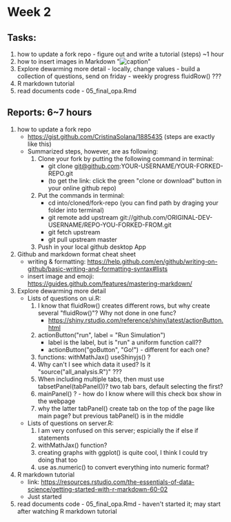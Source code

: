 # Week 2 

## Tasks:
1. how to update a fork repo - figure out and write a tutorial (steps) ~1 hour
2. how to insert images in Markdown "![caption]()"
3. Explore dewarming more detail - locally, change values - build a collection of questions, send on friday - weekly progress    fluidRow() ???
4. R markdown tutorial
5. read documents code - 05_final_opa.Rmd


## Reports: 6~7 hours
1. how to update a fork repo
   - https://gist.github.com/CristinaSolana/1885435 (steps are exactly like this)
   - Summarized steps, however, are as following:
     1. Clone your fork by putting the following command in terminal: 
        - git clone git@github.com:YOUR-USERNAME/YOUR-FORKED-REPO.git
        - (to get the link: click the green "clone or download" button in your online github repo)
     2. Put the commands in terminal: 
        - cd into/cloned/fork-repo (you can find path by draging your folder into terminal)
        - git remote add upstream git://github.com/ORIGINAL-DEV-USERNAME/REPO-YOU-FORKED-FROM.git
        - git fetch upstream
        - git pull upstream master
     3. Push in your local github desktop App
2. Github and markdown format cheat sheet
   - writing & formatting: https://help.github.com/en/github/writing-on-github/basic-writing-and-formatting-syntax#lists
   - insert image and emoji: https://guides.github.com/features/mastering-markdown/
3. Explore dewarming more detail
   - Lists of questions on ui.R:
     1. I know that fluidRow() creates different rows, but why create several "fluidRow()"? Why not done in one func?
        - https://shiny.rstudio.com/reference/shiny/latest/actionButton.html
     2. actionButton("run", label = "Run Simulation")
        - label is the label, but is "run" a uniform function call?? 
        - actionButton("goButton", "Go!") - different for each one?
     3. functions: withMathJax() useShinyjs() ?
     4. Why can't I see which data it used? Is it "source("all_analysis.R")" ???
     5. When including multiple tabs, then must use tabsetPanel(tabPanel())? two tab bars, default selecting the first?
     6. mainPanel() ? - how do I know where will this check box show in the webpage
     7. why the latter tabPanel() create tab on the top of the page like main page? but previous tabPanel() is in the middle
   - Lists of questions on server.R:
     1. I am very confused on this server; espicially the if else if statements
     2. withMathJax() function?
     3. creating graphs with ggplot() is quite cool, I think I could try doing that too
     4. use as.numeric() to convert everything into numeric format?
4. R markdown tutorial
   - link: https://resources.rstudio.com/the-essentials-of-data-science/getting-started-with-r-markdown-60-02
   - Just started
5. read documents code - 05_final_opa.Rmd - haven't started it; may start after watching R markdown tutorial
